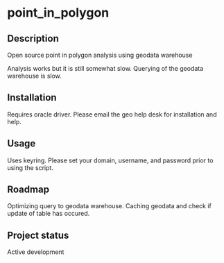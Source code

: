 # point_in_polygon

## Description
Open source point in polygon analysis using geodata warehouse

Analysis works but it is still somewhat slow.  Querying of the geodata warehouse is slow. 


## Installation
Requires oracle driver. Please email the geo help desk for installation and help.

## Usage
Uses keyring. Please set your domain, username, and password prior to using the script.

## Roadmap
Optimizing query to geodata warehouse.
Caching geodata and check if update of table has occured.


## Project status
Active development